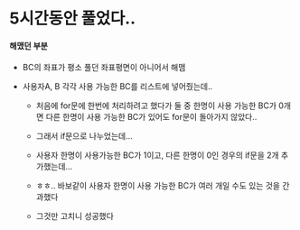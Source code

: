 # 5시간동안 풀었다..

#### 해맸던 부분

* BC의 좌표가 평소 풀던 좌표평면이 아니어서 해맴

* 사용자A, B 각각 사용 가능한 BC를 리스트에 넣어줬는데..

  * 처음에 for문에 한번에 처리하려고 했다가 둘 중 한명이 사용 가능한 BC가 0개면 다른 한명이 사용 가능한 BC가 있어도 for문이 돌아가지 않았다..

  * 그래서 if문으로 나누었는데...

  * 사용자 한명이 사용가능한 BC가 1이고, 다른 한명이 0인 경우의 if문을 2개 추가했는데...

  * ㅎㅎ.. 바보같이 사용자 한명이 사용 가능한 BC가 여러 개일 수도 있는 것을 간과했다

  * 그것만 고치니 성공했다

    